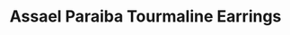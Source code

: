 ---
title: Assael Paraiba Tourmaline Earrings
description: |
  South Sea Pearls are suspended from delicate, bejeweled branches in these lush, abstract chandelier-style earrings.
specs: |
  14.2 - 13.0mm South Sea Cultured Pearl Drops with 2.93 carats of White Diamonds, 1.08 carats of Paraiba Tourmalines, 0.48 carats of Aquamarines and 0.84 carats of Blue Sapphires, set in 18K White Gold.
images:
  - image_path: /uploads/assael-paraiba-tourmaline-earrings.jpg
_category:
order: 4
categories:
  - earrings
---